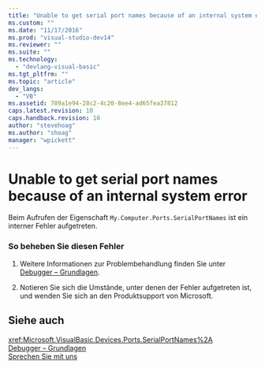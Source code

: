 ```yaml
---
title: "Unable to get serial port names because of an internal system error | Microsoft Docs"
ms.custom: ""
ms.date: "11/17/2016"
ms.prod: "visual-studio-dev14"
ms.reviewer: ""
ms.suite: ""
ms.technology: 
  - "devlang-visual-basic"
ms.tgt_pltfrm: ""
ms.topic: "article"
dev_langs: 
  - "VB"
ms.assetid: 789a1e94-28c2-4c20-8ee4-ad65fea37812
caps.latest.revision: 10
caps.handback.revision: 10
author: "stevehoag"
ms.author: "shoag"
manager: "wpickett"
---
```

# Unable to get serial port names because of an internal system error
Beim Aufrufen der Eigenschaft `My.Computer.Ports.SerialPortNames` ist ein interner Fehler aufgetreten.  
  
### So beheben Sie diesen Fehler  
  
1.  Weitere Informationen zur Problembehandlung finden Sie unter [Debugger – Grundlagen](/visual-studio/debugger/debugger-basics).  
  
2.  Notieren Sie sich die Umstände, unter denen der Fehler aufgetreten ist, und wenden Sie sich an den Produktsupport von Microsoft.  
  
## Siehe auch  
 <xref:Microsoft.VisualBasic.Devices.Ports.SerialPortNames%2A>   
 [Debugger – Grundlagen](/visual-studio/debugger/debugger-basics)   
 [Sprechen Sie mit uns](/visual-studio/ide/talk-to-us)
